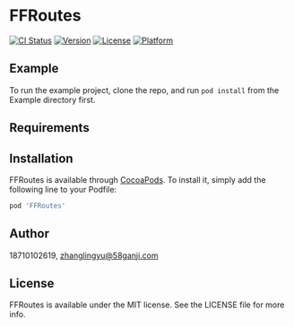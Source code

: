 # FFRoutes

[![CI Status](https://img.shields.io/travis/18710102619/FFRoutes.svg?style=flat)](https://travis-ci.org/18710102619/FFRoutes)
[![Version](https://img.shields.io/cocoapods/v/FFRoutes.svg?style=flat)](https://cocoapods.org/pods/FFRoutes)
[![License](https://img.shields.io/cocoapods/l/FFRoutes.svg?style=flat)](https://cocoapods.org/pods/FFRoutes)
[![Platform](https://img.shields.io/cocoapods/p/FFRoutes.svg?style=flat)](https://cocoapods.org/pods/FFRoutes)

## Example

To run the example project, clone the repo, and run `pod install` from the Example directory first.

## Requirements

## Installation

FFRoutes is available through [CocoaPods](https://cocoapods.org). To install
it, simply add the following line to your Podfile:

```ruby
pod 'FFRoutes'
```

## Author

18710102619, zhanglingyu@58ganji.com

## License

FFRoutes is available under the MIT license. See the LICENSE file for more info.
